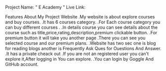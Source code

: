Project Name: " E Academy "
Live Link: 

 Features About My Project Website 
 .My website is about explore courses and buy courses.
 .It has 6 courses category.
 .For Each course category you can buy different courses .
 .In details course you can see details about the course such as title,price,rating,description,premium clickable button.
 .For premium button it will take you another page .There you can see you selected course and our premium plans.
 .Website has two sec one is blog for reading blogs another is Frequently Ask Ques for Ouestions And Answer.
 .It has a private cheack out .If you are not an registered user you can't explore it,After logging in You can explore.
 .You can login by Goggle And GitHub account.

